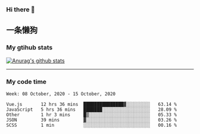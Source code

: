 ### Hi there 👋

## 一条懒狗
<!--
**kiss-me-quickly/kiss-me-quickly** is a ✨ _special_ ✨ repository because its `README.md` (this file) appears on your GitHub profile.

Here are some ideas to get you started:

- 🔭 I’m currently working on ...
- 🌱 I’m currently learning ...
- 👯 I’m looking to collaborate on ...
- 🤔 I’m looking for help with ...
- 💬 Ask me about ...
- 📫 How to reach me: ...
- 😄 Pronouns: ...
- ⚡ Fun fact: ...
-->


### My gtihub stats

[![Anurag's github stats](https://github-readme-stats.vercel.app/api?username=kiss-me-quickly)](https://github.com/anuraghazra/github-readme-stats)

***

### My code time

<!--START_SECTION:waka-->
```text
Week: 08 October, 2020 - 15 October, 2020

Vue.js       12 hrs 36 mins  ███████████████▓░░░░░░░░░   63.14 % 
JavaScript   5 hrs 36 mins   ███████░░░░░░░░░░░░░░░░░░   28.09 % 
Other        1 hr 3 mins     █▒░░░░░░░░░░░░░░░░░░░░░░░   05.33 % 
JSON         39 mins         ▓░░░░░░░░░░░░░░░░░░░░░░░░   03.26 % 
SCSS         1 min           ░░░░░░░░░░░░░░░░░░░░░░░░░   00.16 % 
```
<!--END_SECTION:waka-->
